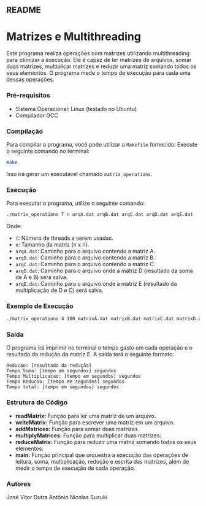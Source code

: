 ## README

# Matrizes e Multithreading

Este programa realiza operações com matrizes utilizando multithreading para otimizar a execução. Ele é capaz de ler matrizes de arquivos, somar duas matrizes, multiplicar matrizes e reduzir uma matriz somando todos os seus elementos. O programa mede o tempo de execução para cada uma dessas operações.

### Pré-requisitos

- Sistema Operacional: Linux (testado no Ubuntu)
- Compilador GCC

### Compilação

Para compilar o programa, você pode utilizar o `Makefile` fornecido. Execute o seguinte comando no terminal:

```sh
make
```

Isso irá gerar um executável chamado `matrix_operations`.

### Execução

Para executar o programa, utilize o seguinte comando:

```sh
./matrix_operations T n arqA.dat arqB.dat arqC.dat arqD.dat arqE.dat
```

Onde:
- `T`: Número de threads a serem usadas.
- `n`: Tamanho da matriz (n x n).
- `arqA.dat`: Caminho para o arquivo contendo a matriz A.
- `arqB.dat`: Caminho para o arquivo contendo a matriz B.
- `arqC.dat`: Caminho para o arquivo contendo a matriz C.
- `arqD.dat`: Caminho para o arquivo onde a matriz D (resultado da soma de A e B) será salva.
- `arqE.dat`: Caminho para o arquivo onde a matriz E (resultado da multiplicação de D e C) será salva.

### Exemplo de Execução

```sh
./matrix_operations 4 100 matrixA.dat matrixB.dat matrixC.dat matrixD.dat matrixE.dat
```

### Saída

O programa irá imprimir no terminal o tempo gasto em cada operação e o resultado da redução da matriz E. A saída terá o seguinte formato:

```
Reducao: [resultado da redução]
Tempo Soma: [tempo em segundos] segundos
Tempo Multiplicacao: [tempo em segundos] segundos
Tempo Reducao: [tempo em segundos] segundos
Tempo total: [tempo em segundos] segundos
```

### Estrutura do Código

- **readMatrix:** Função para ler uma matriz de um arquivo.
- **writeMatrix:** Função para escrever uma matriz em um arquivo.
- **addMatrices:** Função para somar duas matrizes.
- **multiplyMatrices:** Função para multiplicar duas matrizes.
- **reduceMatrix:** Função para reduzir uma matriz somando todos os seus elementos.
- **main:** Função principal que orquestra a execução das operações de leitura, soma, multiplicação, redução e escrita das matrizes, além de medir o tempo de execução de cada operação.

### Autores
José Vitor Dutra Antônio
Nicolas Suzuki